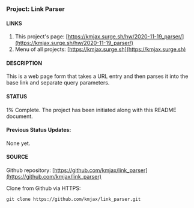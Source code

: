 ### Project: Link Parser

#### LINKS

1. This project's page: [https://kmjax.surge.sh/hw/2020-11-19_parser/](https://kmjax.surge.sh/hw/2020-11-19_parser/)
1. Menu of all projects: [https://kmjax.surge.sh](https://kmjax.surge.sh)

#### DESCRIPTION

This is a web page form that takes a URL entry and then parses it into the base link and separate query parameters.


#### STATUS

1% Complete. The project has been initiated along with this README document.

#### Previous Status Updates:

None yet.

#### SOURCE

Github repository: [https://github.com/kmjax/link_parser](https://github.com/kmjax/link_parser)

Clone from Github via HTTPS:

`git clone https://github.com/kmjax/link_parser.git`
